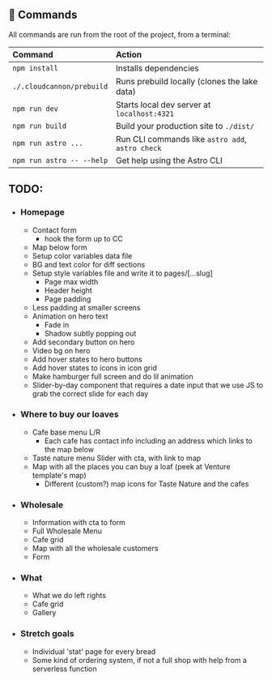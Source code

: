 ## 🧞 Commands

All commands are run from the root of the project, from a terminal:

| Command                   | Action                                           |
| :------------------------ | :----------------------------------------------- |
| `npm install`             | Installs dependencies                            |
| `./.cloudcannon/prebuild` | Runs prebuild locally (clones the lake data)     |
| `npm run dev`             | Starts local dev server at `localhost:4321`      |
| `npm run build`           | Build your production site to `./dist/`          |
| `npm run astro ...`       | Run CLI commands like `astro add`, `astro check` |
| `npm run astro -- --help` | Get help using the Astro CLI                     |

## TODO:

- ### Homepage
  - Contact form
    - hook the form up to CC
  - Map below form
  - Setup color variables data file
  - BG and text color for diff sections
  - Setup style variables file and write it to pages/[\...slug]
    - Page max width
    - Header height
    - Page padding
  - Less padding at smaller screens
  - Animation on hero text
    - Fade in
    - Shadow subtly popping out
  - Add secondary button on hero
  - Video bg on hero
  - Add hover states to hero buttons
  - Add hover states to icons in icon grid
  - Make hamburger full screen and do lil animation
  - Slider-by-day component that requires a date input that we use JS to grab the correct slide for each day
- ### Where to buy our loaves
  - Cafe base menu L/R
    - Each cafe has contact info including an address which links to the map below
  - Taste nature menu Slider with cta, with link to map
  - Map with all the places you can buy a loaf (peek at Venture template's map)
    - Different (custom?) map icons for Taste Nature and the cafes
- ### Wholesale
  - Information with cta to form
  - Full Wholesale Menu
  - Cafe grid
  - Map with all the wholesale customers
  - Form
- ### What
  - What we do left rights
  - Cafe grid
  - Gallery
- ### Stretch goals
  - Individual 'stat' page for every bread
  - Some kind of ordering system, if not a full shop with help from a serverless function
